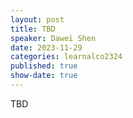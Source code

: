 ```yaml
---
layout: post
title: TBD
speaker: Dawei Shen
date: 2023-11-29
categories: learnalco2324
published: true
show-date: true
---
```

TBD